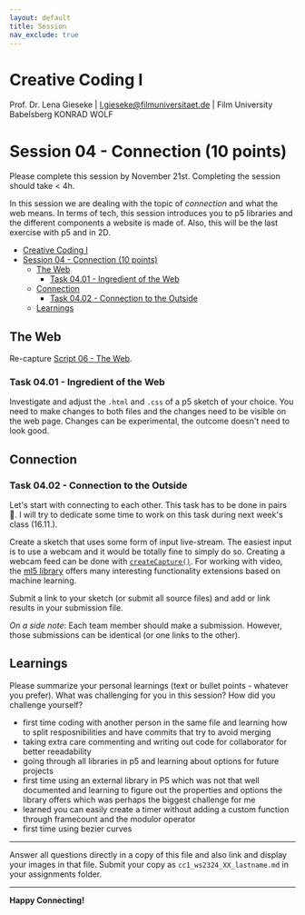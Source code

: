 ```yaml
---
layout: default
title: Session
nav_exclude: true
---
```



# Creative Coding I

Prof. Dr. Lena Gieseke \| l.gieseke@filmuniversitaet.de  \| Film University Babelsberg KONRAD WOLF
  


# Session 04 - Connection (10 points)

Please complete this session by November 21st. Completing the session should take < 4h.  

In this session we are dealing with the topic of *connection* and what the web means. In terms of tech, this session introduces you to p5 libraries and the different components a website is made of. Also, this will be the last exercise with p5 and in 2D. 

* [Creative Coding I](#creative-coding-i)
* [Session 04 - Connection (10 points)](#session-04---connection-10-points)
    * [The Web](#the-web)
        * [Task 04.01 - Ingredient of the Web](#task-0401---ingredient-of-the-web)
    * [Connection](#connection)
        * [Task 04.02 - Connection to the Outside](#task-0402---connection-to-the-outside)
    * [Learnings](#learnings)


## The Web 

Re-capture [Script 06 - The Web](../../02_scripts/cc1_ws2324_06_web_script.md).

### Task 04.01 - Ingredient of the Web

Investigate and adjust the `.html` and `.css` of a p5 sketch of your choice. You need to make changes to both files and the changes need to be visible on the web page. Changes can be experimental, the outcome doesn't need to look good.


## Connection

### Task 04.02 - Connection to the Outside

Let's start with connecting to each other. This task has to be done in pairs 🥳. I will try to dedicate some time to work on this task during next week's class (16.11.).

Create a sketch that uses some form of input live-stream. The easiest input is to use a webcam and it would be totally fine to simply do so. Creating a webcam feed can be done with [`createCapture()`](https://p5js.org/reference/#/p5/createCapture). For working with video, the [ml5 library](https://learn.ml5js.org/#/tutorials/hello-ml5) offers many interesting functionality extensions based on machine learning.

Submit a link to your sketch (or submit all source files) and add or link results in your submission file.

*On a side note*: Each team member should make a submission. However, those submissions can be identical (or one links to the other).

## Learnings

Please summarize your personal learnings (text or bullet points - whatever you prefer). What was challenging for you in this session? How did you challenge yourself?
- first time coding with another person in the same file and learning how to split resposnibilities and have commits that try to avoid merging
- taking extra care commenting and writing out code for collaborator for better reeadability 
- going through all libraries in p5 and learning about options for future projects
- first time using an external library in P5 which was not that well documented and learning to figure out the properties and options the library offers which was perhaps the biggest challenge for me
- learned you can easily create a timer without adding a custom function through framecount and the modulor operator
- first time using bezier curves 


---

Answer all questions directly in a copy of this file and also link and display your images in that file. Submit your copy as `cc1_ws2324_XX_lastname.md` in your assignments folder.

---


**Happy Connecting!**
